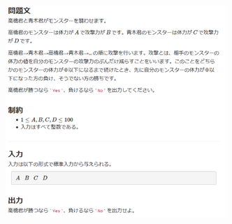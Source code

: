 ![question](https://github.com/kimura-12/AtCoder_Training/blob/master/AtCoder_Beginner_Contest/ABC164/B.Battle/question.png)
